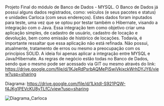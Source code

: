 Projeto Final do módulo de Banco de Dados - MYSQL.
O Banco de Dados já possui alguns dados registrados, como: veículos (e seus pacotes e status) e unidades Carloca (com seus endereços).
Estes dados foram inputados para teste, uma vez que se optou por testar também o Hibernate, visando a integração com o Java.
Essa integração tem como objetivo criar uma aplicação simples, de cadastro de usuário, cadastro de locação e devolução, bem como emissão de histórico de locações.
Todavia, é importante ressaltar que essa aplicação não está refinada. Não possui, atualmente, tratamento de erros ou mesmo a preocupação com os princípios SOLID.
A ideia foi apenas aplicar a integração entre MYSQL e Java/Hibernate.
As regras de negócio estão todas no Banco de Dados, sendo que o mesmo pode ser acessado via GIT ou mesmo através do link: https://drive.google.com/file/d/1KJeRdPsrbAQMePiSwiVkjxckWrhDYJY6/view?usp=sharing

Diagrama: https://drive.google.com/file/d/1LktdI-S921PQW-f4JKg1PEVcKU8yTLfC/view?usp=sharing

![Diagrama_Carloca](https://user-images.githubusercontent.com/116609321/221067859-01f9df73-0a53-429b-bb1d-2a14a0e34222.png)

